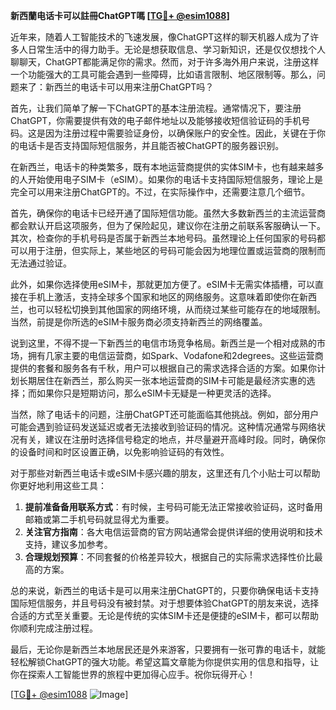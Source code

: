 **新西蘭电话卡可以註冊ChatGPT嗎 [[TG💪+ @esim1088](https://t.me/s/esim1088)]**

近年来，随着人工智能技术的飞速发展，像ChatGPT这样的聊天机器人成为了许多人日常生活中的得力助手。无论是想获取信息、学习新知识，还是仅仅想找个人聊聊天，ChatGPT都能满足你的需求。然而，对于许多海外用户来说，注册这样一个功能强大的工具可能会遇到一些障碍，比如语言限制、地区限制等。那么，问题来了：新西兰的电话卡可以用来注册ChatGPT吗？

首先，让我们简单了解一下ChatGPT的基本注册流程。通常情况下，要注册ChatGPT，你需要提供有效的电子邮件地址以及能够接收短信验证码的手机号码。这是因为注册过程中需要验证身份，以确保账户的安全性。因此，关键在于你的电话卡是否支持国际短信服务，并且能否被ChatGPT的服务器识别。

在新西兰，电话卡的种类繁多，既有本地运营商提供的实体SIM卡，也有越来越多的人开始使用电子SIM卡（eSIM）。如果你的电话卡支持国际短信服务，理论上是完全可以用来注册ChatGPT的。不过，在实际操作中，还需要注意几个细节。

首先，确保你的电话卡已经开通了国际短信功能。虽然大多数新西兰的主流运营商都会默认开启这项服务，但为了保险起见，建议你在注册之前联系客服确认一下。其次，检查你的手机号码是否属于新西兰本地号码。虽然理论上任何国家的号码都可以用于注册，但实际上，某些地区的号码可能会因为地理位置或运营商的限制而无法通过验证。

此外，如果你选择使用eSIM卡，那就更加方便了。eSIM卡无需实体插槽，可以直接在手机上激活，支持全球多个国家和地区的网络服务。这意味着即使你在新西兰，也可以轻松切换到其他国家的网络环境，从而绕过某些可能存在的地域限制。当然，前提是你所选的eSIM卡服务商必须支持新西兰的网络覆盖。

说到这里，不得不提一下新西兰的电信市场竞争格局。新西兰是一个相对成熟的市场，拥有几家主要的电信运营商，如Spark、Vodafone和2degrees。这些运营商提供的套餐和服务各有千秋，用户可以根据自己的需求选择合适的方案。如果你计划长期居住在新西兰，那么购买一张本地运营商的SIM卡可能是最经济实惠的选择；而如果你只是短期访问，那么eSIM卡无疑是一种更灵活的选择。

当然，除了电话卡的问题，注册ChatGPT还可能面临其他挑战。例如，部分用户可能会遇到验证码发送延迟或者无法接收到验证码的情况。这种情况通常与网络状况有关，建议在注册时选择信号稳定的地点，并尽量避开高峰时段。同时，确保你的设备时间和时区设置正确，以免影响验证码的有效性。

对于那些对新西兰电话卡或eSIM卡感兴趣的朋友，这里还有几个小贴士可以帮助你更好地利用这些工具：

1. **提前准备备用联系方式**：有时候，主号码可能无法正常接收验证码，这时备用邮箱或第二手机号码就显得尤为重要。
2. **关注官方指南**：各大电信运营商的官方网站通常会提供详细的使用说明和技术支持，建议多加参考。
3. **合理规划预算**：不同套餐的价格差异较大，根据自己的实际需求选择性价比最高的方案。

总的来说，新西兰的电话卡是可以用来注册ChatGPT的，只要你确保电话卡支持国际短信服务，并且号码没有被封禁。对于想要体验ChatGPT的朋友来说，选择合适的方式至关重要。无论是传统的实体SIM卡还是便捷的eSIM卡，都可以帮助你顺利完成注册过程。

最后，无论你是新西兰本地居民还是外来游客，只要拥有一张可靠的电话卡，就能轻松解锁ChatGPT的强大功能。希望这篇文章能为你提供实用的信息和指导，让你在探索人工智能世界的旅程中更加得心应手。祝你玩得开心！

[[TG💪+ @esim1088](https://t.me/s/esim1088) ![Image](https://i.postimg.cc/4NQfJmqS/Snipaste-2025-05-13-00-14-12.png)]